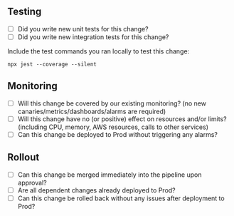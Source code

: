 ## Testing
- [ ] Did you write new unit tests for this change?
- [ ] Did you write new integration tests for this change?

Include the test commands you ran locally to test this change:
```
npx jest --coverage --silent
```

## Monitoring
- [ ] Will this change be covered by our existing monitoring?
 (no new canaries/metrics/dashboards/alarms are required)
- [ ] Will this change have no (or positive) effect on resources and/or limits?
 (including CPU, memory, AWS resources, calls to other services)
- [ ] Can this change be deployed to Prod without triggering any alarms?

## Rollout
- [ ] Can this change be merged immediately into the pipeline upon approval?
- [ ] Are all dependent changes already deployed to Prod?
- [ ] Can this change be rolled back without any issues after deployment to Prod?
